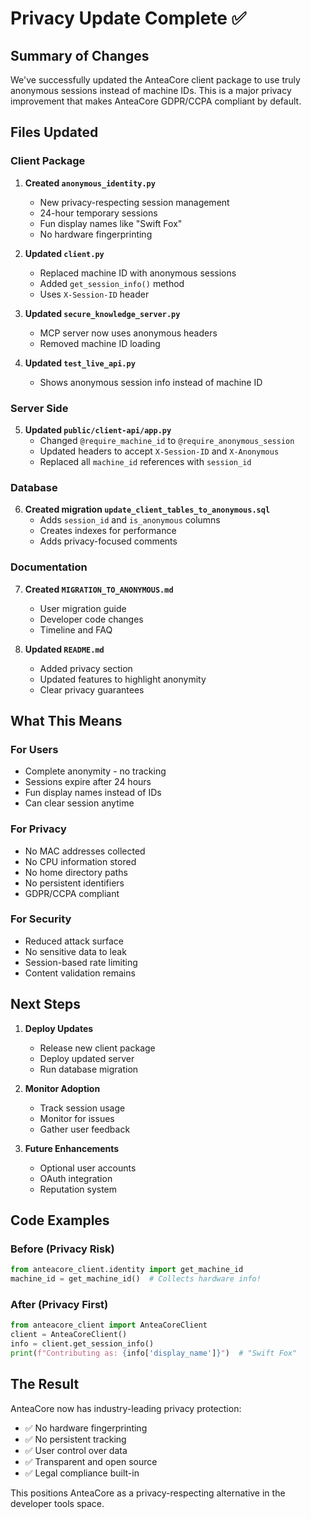 # Privacy Update Complete ✅

## Summary of Changes

We've successfully updated the AnteaCore client package to use truly anonymous sessions instead of machine IDs. This is a major privacy improvement that makes AnteaCore GDPR/CCPA compliant by default.

## Files Updated

### Client Package
1. **Created `anonymous_identity.py`**
   - New privacy-respecting session management
   - 24-hour temporary sessions
   - Fun display names like "Swift Fox"
   - No hardware fingerprinting

2. **Updated `client.py`**
   - Replaced machine ID with anonymous sessions
   - Added `get_session_info()` method
   - Uses `X-Session-ID` header

3. **Updated `secure_knowledge_server.py`** 
   - MCP server now uses anonymous headers
   - Removed machine ID loading

4. **Updated `test_live_api.py`**
   - Shows anonymous session info instead of machine ID

### Server Side
5. **Updated `public/client-api/app.py`**
   - Changed `@require_machine_id` to `@require_anonymous_session`
   - Updated headers to accept `X-Session-ID` and `X-Anonymous`
   - Replaced all `machine_id` references with `session_id`

### Database
6. **Created migration `update_client_tables_to_anonymous.sql`**
   - Adds `session_id` and `is_anonymous` columns
   - Creates indexes for performance
   - Adds privacy-focused comments

### Documentation
7. **Created `MIGRATION_TO_ANONYMOUS.md`**
   - User migration guide
   - Developer code changes
   - Timeline and FAQ

8. **Updated `README.md`**
   - Added privacy section
   - Updated features to highlight anonymity
   - Clear privacy guarantees

## What This Means

### For Users
- Complete anonymity - no tracking
- Sessions expire after 24 hours
- Fun display names instead of IDs
- Can clear session anytime

### For Privacy
- No MAC addresses collected
- No CPU information stored
- No home directory paths
- No persistent identifiers
- GDPR/CCPA compliant

### For Security
- Reduced attack surface
- No sensitive data to leak
- Session-based rate limiting
- Content validation remains

## Next Steps

1. **Deploy Updates**
   - Release new client package
   - Deploy updated server
   - Run database migration

2. **Monitor Adoption**
   - Track session usage
   - Monitor for issues
   - Gather user feedback

3. **Future Enhancements**
   - Optional user accounts
   - OAuth integration
   - Reputation system

## Code Examples

### Before (Privacy Risk)
```python
from anteacore_client.identity import get_machine_id
machine_id = get_machine_id()  # Collects hardware info!
```

### After (Privacy First)
```python
from anteacore_client import AnteaCoreClient
client = AnteaCoreClient()
info = client.get_session_info()
print(f"Contributing as: {info['display_name']}")  # "Swift Fox"
```

## The Result

AnteaCore now has industry-leading privacy protection:
- ✅ No hardware fingerprinting
- ✅ No persistent tracking  
- ✅ User control over data
- ✅ Transparent and open source
- ✅ Legal compliance built-in

This positions AnteaCore as a privacy-respecting alternative in the developer tools space.